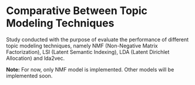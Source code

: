 # Comparative Between Topic Modeling Techniques

Study conducted with the purpose of evaluate the performance of different topic modeling techniques, namely NMF (Non-Negative Matrix Factorization), LSI (Latent Semantic Indexing), LDA (Latent Dirichlet Allocation) and lda2vec.

**Note:** For now, only NMF model is implemented. Other models will be implemented soon.
